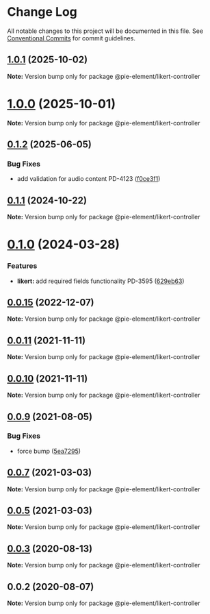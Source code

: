 # Change Log

All notable changes to this project will be documented in this file.
See [Conventional Commits](https://conventionalcommits.org) for commit guidelines.

## [1.0.1](https://github.com/pie-framework/pie-elements/compare/@pie-element/likert-controller@0.1.2...@pie-element/likert-controller@1.0.1) (2025-10-02)

**Note:** Version bump only for package @pie-element/likert-controller





# [1.0.0](https://github.com/pie-framework/pie-elements/compare/@pie-element/likert-controller@0.1.2...@pie-element/likert-controller@1.0.0) (2025-10-01)

**Note:** Version bump only for package @pie-element/likert-controller





## [0.1.2](https://github.com/pie-framework/pie-elements/compare/@pie-element/likert-controller@0.1.1...@pie-element/likert-controller@0.1.2) (2025-06-05)


### Bug Fixes

* add validation for audio content PD-4123 ([f0ce3f1](https://github.com/pie-framework/pie-elements/commit/f0ce3f19a12fd4cfe2d2159ca4af801d866dc8a9))





## [0.1.1](https://github.com/pie-framework/pie-elements/compare/@pie-element/likert-controller@0.1.0...@pie-element/likert-controller@0.1.1) (2024-10-22)

**Note:** Version bump only for package @pie-element/likert-controller





# [0.1.0](https://github.com/pie-framework/pie-elements/compare/@pie-element/likert-controller@0.0.15...@pie-element/likert-controller@0.1.0) (2024-03-28)


### Features

* **likert:** add required fields functionality PD-3595 ([629eb63](https://github.com/pie-framework/pie-elements/commit/629eb633c074156286a47239c5a5d29e796b4c16))





## [0.0.15](https://github.com/pie-framework/pie-elements/compare/@pie-element/likert-controller@0.0.14...@pie-element/likert-controller@0.0.15) (2022-12-07)

**Note:** Version bump only for package @pie-element/likert-controller





## [0.0.11](https://github.com/pie-framework/pie-elements/compare/@pie-element/likert-controller@0.0.9...@pie-element/likert-controller@0.0.11) (2021-11-11)

**Note:** Version bump only for package @pie-element/likert-controller





## [0.0.10](https://github.com/pie-framework/pie-elements/compare/@pie-element/likert-controller@0.0.9...@pie-element/likert-controller@0.0.10) (2021-11-11)

**Note:** Version bump only for package @pie-element/likert-controller





## [0.0.9](https://github.com/pie-framework/pie-elements/compare/@pie-element/likert-controller@0.0.7...@pie-element/likert-controller@0.0.9) (2021-08-05)


### Bug Fixes

* force bump ([5ea7295](https://github.com/pie-framework/pie-elements/commit/5ea7295e4755fbc492a76e7ec69e5fc35b196919))





## [0.0.7](https://github.com/pie-framework/pie-elements/compare/@pie-element/likert-controller@0.0.5...@pie-element/likert-controller@0.0.7) (2021-03-03)

**Note:** Version bump only for package @pie-element/likert-controller





## [0.0.5](https://github.com/pie-framework/pie-elements/compare/@pie-element/likert-controller@0.0.3...@pie-element/likert-controller@0.0.5) (2021-03-03)

**Note:** Version bump only for package @pie-element/likert-controller





## [0.0.3](https://github.com/pie-framework/pie-elements/compare/@pie-element/likert-controller@0.0.2...@pie-element/likert-controller@0.0.3) (2020-08-13)

**Note:** Version bump only for package @pie-element/likert-controller





## 0.0.2 (2020-08-07)

**Note:** Version bump only for package @pie-element/likert-controller
